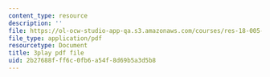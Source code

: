 ```yaml
---
content_type: resource
description: ''
file: https://ol-ocw-studio-app-qa.s3.amazonaws.com/courses/res-18-005-highlights-of-calculus-spring-2010/2b27688fff6c0fb6a54f8d69b5a3d5b8_5ZpqI8zz1HM.pdf
file_type: application/pdf
resourcetype: Document
title: 3play pdf file
uid: 2b27688f-ff6c-0fb6-a54f-8d69b5a3d5b8
---
```

